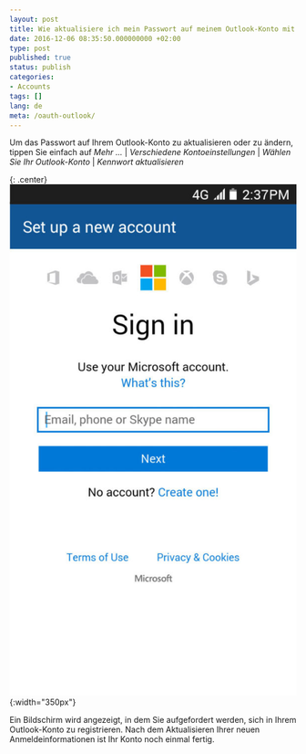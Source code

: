 ```yaml
---
layout: post
title: Wie aktualisiere ich mein Passwort auf meinem Outlook-Konto mit OAuth?
date: 2016-12-06 08:35:50.000000000 +02:00
type: post
published: true
status: publish
categories:
- Accounts
tags: []
lang: de
meta: /oauth-outlook/
---
```


Um das Passwort auf Ihrem Outlook-Konto zu aktualisieren oder zu ändern, tippen Sie einfach auf *Mehr ...* \| *Verschiedene Kontoeinstellungen* \| *Wählen Sie Ihr Outlook-Konto* \| *Kennwort aktualisieren*

{: .center}
![BlueMail Outlook](/assets/BlueMail_Outlook_Screen_1-576x1024.jpg){:width="350px"}

Ein Bildschirm wird angezeigt, in dem Sie aufgefordert werden, sich in Ihrem Outlook-Konto zu registrieren. Nach dem Aktualisieren Ihrer neuen Anmeldeinformationen ist Ihr Konto noch einmal fertig.
